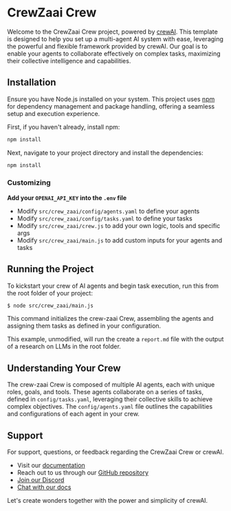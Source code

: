 # CrewZaai Crew

Welcome to the CrewZaai Crew project, powered by [crewAI](https://crewai.com). This template is designed to help you set up a multi-agent AI system with ease, leveraging the powerful and flexible framework provided by crewAI. Our goal is to enable your agents to collaborate effectively on complex tasks, maximizing their collective intelligence and capabilities.

## Installation

Ensure you have Node.js installed on your system. This project uses [npm](https://www.npmjs.com/) for dependency management and package handling, offering a seamless setup and execution experience.

First, if you haven't already, install npm:

```bash
npm install
```

Next, navigate to your project directory and install the dependencies:

```bash
npm install
```

### Customizing

**Add your `OPENAI_API_KEY` into the `.env` file**

- Modify `src/crew_zaai/config/agents.yaml` to define your agents
- Modify `src/crew_zaai/config/tasks.yaml` to define your tasks
- Modify `src/crew_zaai/crew.js` to add your own logic, tools and specific args
- Modify `src/crew_zaai/main.js` to add custom inputs for your agents and tasks

## Running the Project

To kickstart your crew of AI agents and begin task execution, run this from the root folder of your project:

```bash
$ node src/crew_zaai/main.js
```

This command initializes the crew-zaai Crew, assembling the agents and assigning them tasks as defined in your configuration.

This example, unmodified, will run the create a `report.md` file with the output of a research on LLMs in the root folder.

## Understanding Your Crew

The crew-zaai Crew is composed of multiple AI agents, each with unique roles, goals, and tools. These agents collaborate on a series of tasks, defined in `config/tasks.yaml`, leveraging their collective skills to achieve complex objectives. The `config/agents.yaml` file outlines the capabilities and configurations of each agent in your crew.

## Support

For support, questions, or feedback regarding the CrewZaai Crew or crewAI.
- Visit our [documentation](https://docs.crewai.com)
- Reach out to us through our [GitHub repository](https://github.com/joaomdmoura/crewai)
- [Join our Discord](https://discord.com/invite/X4JWnZnxPb)
- [Chat with our docs](https://chatg.pt/DWjSBZn)

Let's create wonders together with the power and simplicity of crewAI.
